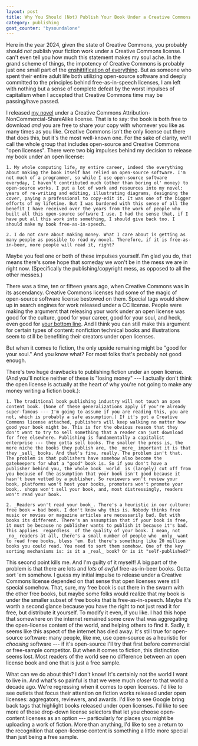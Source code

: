 ```yaml
---
layout: post
title: Why You Should (Not) Publish Your Book Under a Creative Commons License
category: publishing
goat_counter: "bysoundalone" 
---
```


[//]: # (This is so neggy you might want to hold off for like a year to see if it actually rings true, or if you just need to be more patient with a book that has no audience yet.)


Here in the year 2024, given the state of Creative Commons, you probably should _not_ publish your fiction work under a Creative Commons license. I can't even tell you how much this statement makes my soul ache. In the grand scheme of things, the impotency of Creative Commons is probably just one small part of the [enshittification of everything](https://www.ft.com/content/6fb1602d-a08b-4a8c-bac0-047b7d64aba5). But as someone who spent their entire adult life both utilizing open-source software and deeply committed to the principles behind free-as-in-speech licenses, I am left with nothing but a sense of complete defeat by the worst impulses of capitalism when I accepted that Creative Commons time may be passing/have passed.

I released [my novel](https://bysoundalone.net) under a Creative Commons Attribution-NonCommercial-ShareAlike license. That is to say: the book is both free to download _and_ you are free to share your copy with whomever you like as many times as you like. Creative Commons isn't the only license out there that does this, but it's the most well-known one. For the sake of clarity, we'll call the whole group that includes open-source and Creative Commons "open licenses". There were two big impulses behind my decision to release my book under an open license:

	1. My whole computing life, my entire career, indeed the everything about making the book itself has relied on open-source software. I'm not much of a programmer, so while I use open-source software everyday, I haven't contributed much (other than boring ol' money) to open-source works. I put a lot of work and resources into my novel: years of re-writing and editing, illustrating diagrams, designing the cover, paying a professional to copy-edit it. It was one of the bigger efforts of my lifetime. But I was burdened with this sense of all the benefit I have received over the years from the work of people who built all this open-source software I use. I had the sense that, if I have put all this work into something, I should give back too. I should make my book free-as-in-speech.

	2. I do not care about making money. What I care about is getting as many people as possible to read my novel. Therefore, if it is free-as-in-beer, more people will read it, right?

Maybe you feel one or both of these impulses yourself. I'm glad you do, that means there's some hope that someday we won't be in the mess we are in right now. (Specifically the publishing/copyright mess, as opposed to all the other messes.) 

There was a time, ten or fifteen years ago, when Creative Commons was in its ascendancy. Creative Commons licenses had some of the magic of open-source software license bestowed on them. Special tags would show up in search engines for work released under a CC license. People were making the argument that releasing your work under an open license was good for the culture, good for your career, good for your soul, and heck, even good for [your bottom line](https://creativecommons.org/2009/03/30/advice-for-authors-on-negotiating-with-a-publisher-about-cc-licenses/). And I think you can still make this argument for certain types of content: nonfiction technical books and illustrations seem to still be benefiting their creators under open licenses.

But when it comes to fiction, the only upside remaining might be "good for your soul." And you know what? For most folks that's probably not good enough.

There's two huge drawbacks to publishing fiction under an open license. (And you'll notice neither of these is "losing money" --- I actually don't think the open license is actually at the heart of why you're not going to make any money writing a fiction book.):

	1. The traditional book publishing industry will not touch an open content book. (None of these generalizations apply if you're already super-famous --- I'm going to assume if you are reading this, you are not, which is probably a safe assumption.) If it's got a Creative Commons license attached, publishers will keep walking no matter how good your book might be. This is for the obvious reason that they don't want to try to sell something that a reader can just download for free elsewhere. Publishing is fundamentally a capitalist enterprise --- they gotta sell books. The smaller the press is, the more niche the books they publish are, the _more_ important it is that they _sell_ books. And that's fine, really. The problem isn't that. The problem is that publishers have somehow also become the gatekeepers for what a "good" book is. So if you don't have a publisher behind you, the whole book _world_ is (largely) cut off from you because of the assumption that your book isn't good because it hasn't been vetted by a publisher. So reviewers won't review your book, platforms won't host your books, promoters won't promote your book,. shops won't sell your book, and, most distressingly, readers won't read your book.

	2. _Readers won't read your book_. There's a heuristic in our culture: free book = bad book. I don't know why this is. Nobody thinks free music or movies or magazine articles are necessarily bad. But with books its different. There's an assumption that if your book is free, it must be because no publisher wants to publish it because it's bad. This applies _regardless_ of the quality of your book. I mean, not _no_ readers at all, there's a small number of people who _only_ want to read free books, bless 'em. But there's something like 20 million books you could read. You need to sort them somehow. One of the key sorting mechanisms is: is it a _real_ book? Or is it "self-published?"

This second point kills me. And I'm guilty of it myself! A big part of the problem is that there are lots and _lots_ of _awful_ free-as-in-beer books. Gotta sort 'em somehow. I guess my initial impulse to release under a Creative Commons license depended on that sense that open licenses were still special somehow. That, sure, my free book is out there in the swarm with the other free books, but maybe some folks would realize that my book is under the smaller subset of free books that is free-as-in-speech. Maybe it's worth a second glance because you have the right to not just read it for free, but distribute it yourself. To modify it even, if you like. I had this hope that somewhere on the internet remained some crew that was aggregating the open-license content of the world, and helping others to find it. Sadly, it seems like this aspect of the internet has died away. It's still true for open-source software: many people, like me, use open-source as a heuristic for _choosing_ software --- if it's open-source I'll try that first before commercial or free-sample competitor. But when it comes to fiction, this distinction seems lost. Most readers of the world see no difference between an open license book and one that is just a free sample.

What can we do about this? I don't know! It's certainly not the world I want to live in. And what's so painful is that we were much _closer_ to that world a decade ago. We're regressing when it comes to open licenses. I'd like to see outlets that focus their attention on fiction works released under open licenses: aggregators, reviewers, and awards. I'd like to see Google bring back tags that highlight books released under open licenses. I'd like to see more of those drop-down license selectors that let you choose open-content licenses as an option --- particularly for places you might be uploading a work of fiction. More than anything, I'd like to see a return to the recognition that open-license content is something a little more special than just being a free sample.





